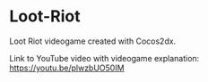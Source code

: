 # Loot-Riot
Loot Riot videogame created with Cocos2dx.

Link to YouTube video with videogame explanation: https://youtu.be/plwzbUO50IM
